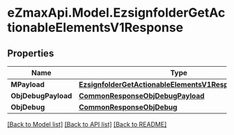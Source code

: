 
# eZmaxApi.Model.EzsignfolderGetActionableElementsV1Response

## Properties

Name | Type | Description | Notes
------------ | ------------- | ------------- | -------------
**MPayload** | [**EzsignfolderGetActionableElementsV1ResponseMPayload**](EzsignfolderGetActionableElementsV1ResponseMPayload.md) |  | 
**ObjDebugPayload** | [**CommonResponseObjDebugPayload**](CommonResponseObjDebugPayload.md) |  | [optional] 
**ObjDebug** | [**CommonResponseObjDebug**](CommonResponseObjDebug.md) |  | [optional] 

[[Back to Model list]](../README.md#documentation-for-models)
[[Back to API list]](../README.md#documentation-for-api-endpoints)
[[Back to README]](../README.md)

